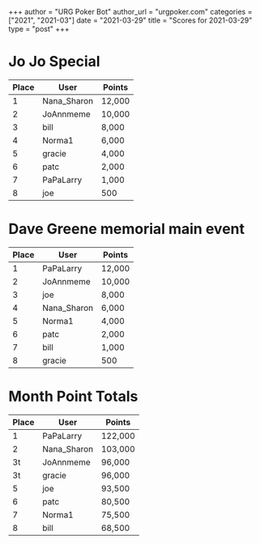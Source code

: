 +++
author = "URG Poker Bot"
author_url = "urgpoker.com"
categories = ["2021", "2021-03"]
date = "2021-03-29"
title = "Scores for 2021-03-29"
type = "post"
+++
# Jo Jo Special

| Place | User | Points |
|-------|------|--------|
| 1 | Nana_Sharon | 12,000 |
| 2 | JoAnnmeme | 10,000 |
| 3 | bill | 8,000 |
| 4 | Norma1 | 6,000 |
| 5 | gracie | 4,000 |
| 6 | patc | 2,000 |
| 7 | PaPaLarry | 1,000 |
| 8 | joe | 500 |

# Dave Greene memorial main event

| Place | User | Points |
|-------|------|--------|
| 1 | PaPaLarry | 12,000 |
| 2 | JoAnnmeme | 10,000 |
| 3 | joe | 8,000 |
| 4 | Nana_Sharon | 6,000 |
| 5 | Norma1 | 4,000 |
| 6 | patc | 2,000 |
| 7 | bill | 1,000 |
| 8 | gracie | 500 |

# Month Point Totals

| Place | User | Points |
|-------|------|--------|
| 1 | PaPaLarry | 122,000 |
| 2 | Nana_Sharon | 103,000 |
| 3t | JoAnnmeme | 96,000 |
| 3t | gracie | 96,000 |
| 5 | joe | 93,500 |
| 6 | patc | 80,500 |
| 7 | Norma1 | 75,500 |
| 8 | bill | 68,500 |
